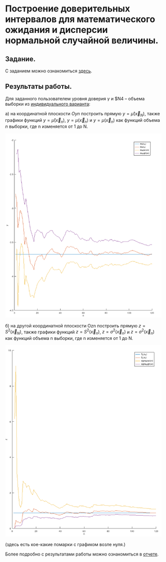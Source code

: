 # Построение доверительных интервалов для математического ожидания и дисперсии нормальной случайной величины.

## Задание.
С заданием можно ознакомиться [здесь](../task/labs.pdf).

## Результаты работы.
Для заданного пользователем уровня доверия $γ$ и $N4 – объема выборки из [индивидуального
варианта](./code/data.txt):

а) на координатной плоскости $Oyn$ построить прямую $y = µ̂(\vec{x}_{N})$, также графики функций
$y = µ̂(\vec{x}_{n})$, $y = µ(\vec{x}_{n})$ и $y = µ(\vec{x}_{n})$ как функций объема $n$ выборки, где n изменяется от 1 до N.

![](./report/images/graph_1.png)

б) на другой координатной плоскости Ozn построить прямую $z = S^2(\vec{x}_{N})$, также графики
функций $z = S^2(\vec{x}_{n})$, $z = σ^2(\vec{x}_{n})$ и $z = σ^2(\vec{x}_{n})$ как функций объема n выборки, где n изменяется от 1 до N.

![](./report/images/graph_2.png)

(здесь есть кое-какие помарки с графиком возле нуля.)

Более подробно с результатами работы можно ознакомиться в [отчете](../lab_02/report/report.pdf).
